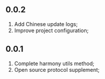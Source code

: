 ## 0.0.2

1. Add Chinese update logs;
2. Improve project configuration;

## 0.0.1

1. Complete harmony utils method;
2. Open source protocol supplement;